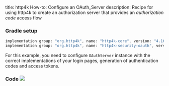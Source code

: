 title: http4k How-to: Configure an OAuth_Server
description: Recipe for using http4k to create an authorization server that provides an *authorization code* access flow

### Gradle setup

```groovy
implementation group: "org.http4k", name: "http4k-core", version: "4.16.0.0"
implementation group: "org.http4k", name: "http4k-security-oauth", version: "4.16.0.0"
```

For this example, you need to configure `OAuthServer` instance with the correct implementations of your login pages, generation of authentication codes and access tokens.

### Code [<img class="octocat" src="/img/octocat-32.png"/>](https://github.com/http4k/http4k/blob/master/src/docs/guide/howto/configure_an_oauth_server/example.kt)

<script src="https://gist-it.appspot.com/https://github.com/http4k/http4k/blob/master/src/docs/guide/howto/configure_an_oauth_server/example.kt"></script>
